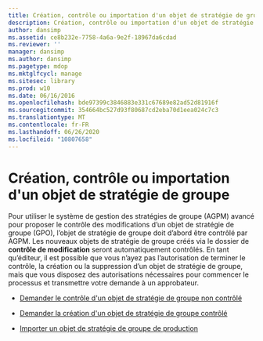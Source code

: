 ```yaml
---
title: Création, contrôle ou importation d'un objet de stratégie de groupe
description: Création, contrôle ou importation d'un objet de stratégie de groupe
author: dansimp
ms.assetid: ce8b232e-7758-4a6a-9e2f-18967da6cdad
ms.reviewer: ''
manager: dansimp
ms.author: dansimp
ms.pagetype: mdop
ms.mktglfcycl: manage
ms.sitesec: library
ms.prod: w10
ms.date: 06/16/2016
ms.openlocfilehash: bde97399c3846883e331c67689e82ad52d81916f
ms.sourcegitcommit: 354664bc527d93f80687cd2eba70d1eea024c7c3
ms.translationtype: MT
ms.contentlocale: fr-FR
ms.lasthandoff: 06/26/2020
ms.locfileid: "10807658"
---
```

# Création, contrôle ou importation d'un objet de stratégie de groupe


Pour utiliser le système de gestion des stratégies de groupe (AGPM) avancé pour proposer le contrôle des modifications d’un objet de stratégie de groupe (GPO), l’objet de stratégie de groupe doit d’abord être contrôlé par AGPM. Les nouveaux objets de stratégie de groupe créés via le dossier de **contrôle de modification** seront automatiquement contrôlés. En tant qu’éditeur, il est possible que vous n’ayez pas l’autorisation de terminer le contrôle, la création ou la suppression d’un objet de stratégie de groupe, mais que vous disposez des autorisations nécessaires pour commencer le processus et transmettre votre demande à un approbateur.

-   [Demander le contrôle d'un objet de stratégie de groupe non contrôlé](request-control-of-an-uncontrolled-gpo-agpm30ops.md)

-   [Demander la création d'un objet de stratégie de groupe contrôlé](request-the-creation-of-a-new-controlled-gpo-agpm30ops.md)

-   [Importer un objet de stratégie de groupe de production](import-a-gpo-from-production-agpm30ops.md)

 

 





